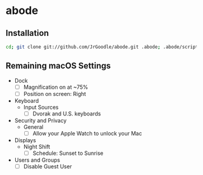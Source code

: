 # abode

## Installation

```bash
cd; git clone git://github.com/JrGoodle/abode.git .abode; .abode/script/bootstrap
```

## Remaining macOS Settings

- Dock
  - [ ] Magnification on at ~75%
  - [ ] Position on screen: Right
- Keyboard
  - Input Sources
    - [ ] Dvorak and U.S. keyboards
- Security and Privacy
  - General
    - [ ] Allow your Apple Watch to unlock your Mac
- Displays
  - Night Shift
    - [ ] Schedule: Sunset to Sunrise
- Users and Groups
  - [ ] Disable Guest User
